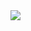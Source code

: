 <img align="left" src="https://github-readme-stats.vercel.app/api?username=Muly&include_all_commits=true&count_private-true&custom_title=Muly'%20GitHub%20Stats&line_height=30&show_icons=true&hide_border=true&bg_color=192133&title_color=efb752&icon_color=efb752&text_color=70bed9">
